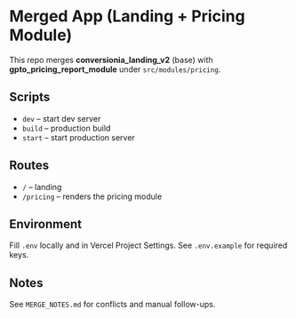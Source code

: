 # Merged App (Landing + Pricing Module)

This repo merges **conversionia_landing_v2** (base) with **gpto_pricing_report_module** under `src/modules/pricing`.

## Scripts
- `dev` – start dev server
- `build` – production build
- `start` – start production server

## Routes
- `/` – landing
- `/pricing` – renders the pricing module

## Environment
Fill `.env` locally and in Vercel Project Settings. See `.env.example` for required keys.

## Notes
See `MERGE_NOTES.md` for conflicts and manual follow-ups.
